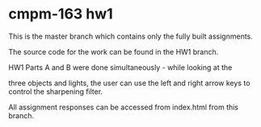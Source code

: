 # cmpm-163 hw1

This is the master branch which contains only the fully built assignments. 

The source code for the work can be found in the HW1 branch.

HW1 Parts A and B were done simultaneously - while looking at the 

three objects and lights, the user can use the left and right arrow keys to control the sharpening filter.

All assignment responses can be accessed from index.html from this branch.

